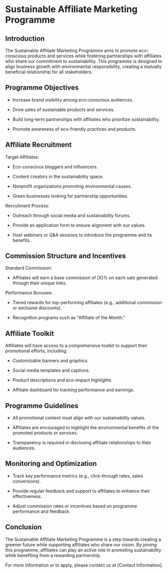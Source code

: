 # Sustainable Affiliate Marketing Programme

## Introduction

The Sustainable Affiliate Marketing Programme aims to promote eco-conscious products and services while fostering partnerships with affiliates who share our commitment to sustainability. This programme is designed to align business growth with environmental responsibility, creating a mutually beneficial relationship for all stakeholders.

## Programme Objectives

- Increase brand visibility among eco-conscious audiences.

- Drive sales of sustainable products and services.

- Build long-term partnerships with affiliates who prioritize sustainability.

- Promote awareness of eco-friendly practices and products.

## Affiliate Recruitment

Target Affiliates:

- Eco-conscious bloggers and influencers.

- Content creators in the sustainability space.

- Nonprofit organizations promoting environmental causes.

- Green businesses looking for partnership opportunities.

Recruitment Process:

- Outreach through social media and sustainability forums.

- Provide an application form to ensure alignment with our values.

- Host webinars or Q&A sessions to introduce the programme and its benefits.

## Commission Structure and Incentives

Standard Commission:

- Affiliates will earn a base commission of [X]% on each sale generated through their unique links.

Performance Bonuses:

- Tiered rewards for top-performing affiliates (e.g., additional commission or exclusive discounts).

- Recognition programs such as "Affiliate of the Month."

## Affiliate Toolkit

Affiliates will have access to a comprehensive toolkit to support their promotional efforts, including:

- Customizable banners and graphics.

- Social media templates and captions.

- Product descriptions and eco-impact highlights.

- Affiliate dashboard for tracking performance and earnings.

## Programme Guidelines

- All promotional content must align with our sustainability values.

- Affiliates are encouraged to highlight the environmental benefits of the promoted products or services.

- Transparency is required in disclosing affiliate relationships to their audiences.

## Monitoring and Optimization

- Track key performance metrics (e.g., click-through rates, sales conversions).

- Provide regular feedback and support to affiliates to enhance their effectiveness.

- Adjust commission rates or incentives based on programme performance and feedback.

## Conclusion

The Sustainable Affiliate Marketing Programme is a step towards creating a greener future while supporting affiliates who share our vision. By joining this programme, affiliates can play an active role in promoting sustainability while benefiting from a rewarding partnership.

For more information or to apply, please contact us at [Contact Information].